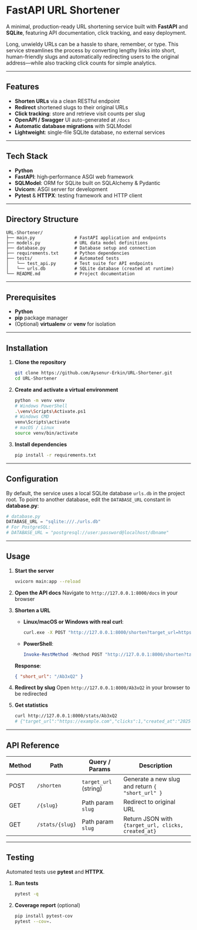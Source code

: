 # FastAPI URL Shortener

A minimal, production-ready URL shortening service built with **FastAPI** and **SQLite**, featuring API documentation, click tracking, and easy deployment.

Long, unwieldy URLs can be a hassle to share, remember, or type. This service streamlines the process by converting lengthy links into short, human-friendly slugs and automatically redirecting users to the original address—while also tracking click counts for simple analytics.

---

## Features

* **Shorten URLs** via a clean RESTful endpoint
* **Redirect** shortened slugs to their original URLs
* **Click tracking**: store and retrieve visit counts per slug
* **OpenAPI / Swagger** UI auto-generated at `/docs`
* **Automatic database migrations** with SQLModel
* **Lightweight**: single-file SQLite database, no external services

---

## Tech Stack

* **Python**
* **FastAPI**: high‑performance ASGI web framework
* **SQLModel**: ORM for SQLite built on SQLAlchemy & Pydantic
* **Uvicorn**: ASGI server for development
* **Pytest** & **HTTPX**: testing framework and HTTP client

---

## Directory Structure

```plaintext
URL-Shortener/
├── main.py               # FastAPI application and endpoints
├── models.py             # URL data model definitions
├── database.py           # Database setup and connection
├── requirements.txt      # Python dependencies
├── tests/                # Automated tests
│   └── test_api.py       # Test suite for API endpoints
│   └── urls.db           # SQLite database (created at runtime)
└── README.md             # Project documentation
```

---

## Prerequisites

* **Python**
* **pip** package manager
* (Optional) **virtualenv** or **venv** for isolation

---

## Installation

1. **Clone the repository**

   ```bash
   git clone https://github.com/Aysenur-Erkin/URL-Shortener.git
   cd URL-Shortener
   ```
2. **Create and activate a virtual environment**

   ```bash
   python -m venv venv
   # Windows PowerShell
   .\venv\Scripts\Activate.ps1
   # Windows CMD
   venv\Scripts\activate
   # macOS / Linux
   source venv/bin/activate
   ```
3. **Install dependencies**

   ```bash
   pip install -r requirements.txt
   ```

---

## Configuration

By default, the service uses a local SQLite database `urls.db` in the project root. To point to another database, edit the `DATABASE_URL` constant in **database.py**:

```python
# database.py
DATABASE_URL = "sqlite:///./urls.db"
# For PostgreSQL:
# DATABASE_URL = "postgresql://user:password@localhost/dbname"
```

---

## Usage

1. **Start the server**

   ```bash
   uvicorn main:app --reload
   ```
2. **Open the API docs**
   Navigate to `http://127.0.0.1:8000/docs` in your browser
3. **Shorten a URL**

   * **Linux/macOS or Windows with real curl**:

     ```bash
     curl.exe -X POST "http://127.0.0.1:8000/shorten?target_url=https://example.com"
     ```
   * **PowerShell**:

     ```powershell
     Invoke-RestMethod -Method POST "http://127.0.0.1:8000/shorten?target_url=https://example.com"
     ```

   **Response**:

   ```json
   { "short_url": "/Ab3xQ2" }
   ```
4. **Redirect by slug**
   Open `http://127.0.0.1:8000/Ab3xQ2` in your browser to be redirected
5. **Get statistics**

   ```bash
   curl http://127.0.0.1:8000/stats/Ab3xQ2
   # {"target_url":"https://example.com","clicks":1,"created_at":"2025-07-31T17:45:00"}
   ```

---

## API Reference

| Method | Path            | Query / Params        | Description                                         |
| ------ | --------------- | --------------------- | --------------------------------------------------- |
| POST   | `/shorten`      | `target_url` (string) | Generate a new slug and return `{ "short_url" }`    |
| GET    | `/{slug}`       | Path param `slug`     | Redirect to original URL                            |
| GET    | `/stats/{slug}` | Path param `slug`     | Return JSON with `{target_url, clicks, created_at}` |

---

## Testing

Automated tests use **pytest** and **HTTPX**.

1. **Run tests**

   ```bash
   pytest -q
   ```
2. **Coverage report** (optional)

   ```bash
   pip install pytest-cov
   pytest --cov=.
   ```




